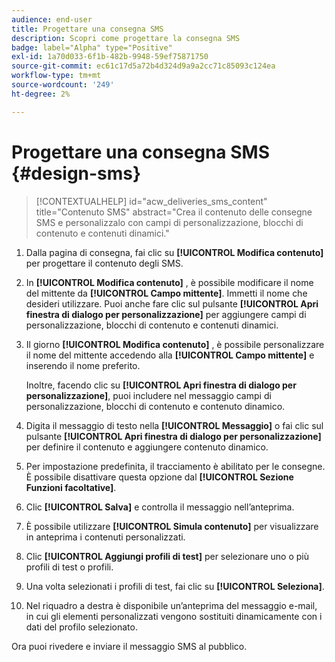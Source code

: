 ```yaml
---
audience: end-user
title: Progettare una consegna SMS
description: Scopri come progettare la consegna SMS
badge: label="Alpha" type="Positive"
exl-id: 1a70d033-6f1b-482b-9948-59ef75871750
source-git-commit: ec61c17d5a72b4d324d9a9a2cc71c85093c124ea
workflow-type: tm+mt
source-wordcount: '249'
ht-degree: 2%

---
```


# Progettare una consegna SMS {#design-sms}

>[!CONTEXTUALHELP]
>id="acw_deliveries_sms_content"
>title="Contenuto SMS"
>abstract="Crea il contenuto delle consegne SMS e personalizzalo con campi di personalizzazione, blocchi di contenuto e contenuti dinamici."

1. Dalla pagina di consegna, fai clic su **[!UICONTROL Modifica contenuto]** per progettare il contenuto degli SMS.

1. In **[!UICONTROL Modifica contenuto]** , è possibile modificare il nome del mittente da **[!UICONTROL Campo mittente]**. Immetti il nome che desideri utilizzare. Puoi anche fare clic sul pulsante **[!UICONTROL Apri finestra di dialogo per personalizzazione]** per aggiungere campi di personalizzazione, blocchi di contenuto e contenuti dinamici.

1. Il giorno **[!UICONTROL Modifica contenuto]** , è possibile personalizzare il nome del mittente accedendo alla **[!UICONTROL Campo mittente]** e inserendo il nome preferito.

   Inoltre, facendo clic su **[!UICONTROL Apri finestra di dialogo per personalizzazione]**, puoi includere nel messaggio campi di personalizzazione, blocchi di contenuto e contenuto dinamico.

1. Digita il messaggio di testo nella **[!UICONTROL Messaggio]** o fai clic sul pulsante **[!UICONTROL Apri finestra di dialogo per personalizzazione]** per definire il contenuto e aggiungere contenuto dinamico.

1. Per impostazione predefinita, il tracciamento è abilitato per le consegne. È possibile disattivare questa opzione dal **[!UICONTROL Sezione Funzioni facoltative]**.

1. Clic **[!UICONTROL Salva]** e controlla il messaggio nell’anteprima.

1. È possibile utilizzare **[!UICONTROL Simula contenuto]** per visualizzare in anteprima i contenuti personalizzati.

1. Clic **[!UICONTROL Aggiungi profili di test]** per selezionare uno o più profili di test o profili.

1. Una volta selezionati i profili di test, fai clic su **[!UICONTROL Seleziona]**.

1. Nel riquadro a destra è disponibile un’anteprima del messaggio e-mail, in cui gli elementi personalizzati vengono sostituiti dinamicamente con i dati del profilo selezionato.

Ora puoi rivedere e inviare il messaggio SMS al pubblico.
